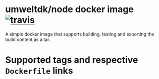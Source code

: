 # umweltdk/node docker image [![travis](https://travis-ci.org/umweltdk/docker-node.svg?branch=master)](https://travis-ci.org/umweltdk/docker-node)

A simple docker image that supports building, testing and exporting the build content as a tar.

# Supported tags and respective `Dockerfile` links


